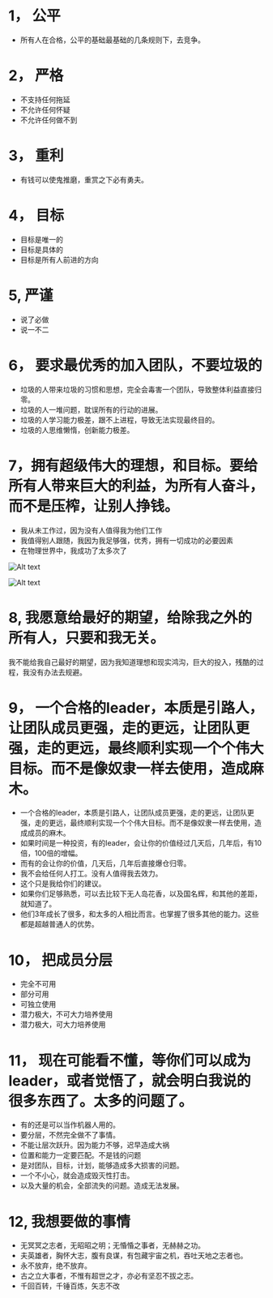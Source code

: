 # 1， 公平 
- 所有人在合格，公平的基础最基础的几条规则下，去竞争。

# 2， 严格
- 不支持任何拖延
- 不允许任何怀疑
- 不允许任何做不到

# 3， 重利
- 有钱可以使鬼推磨，重赏之下必有勇夫。

# 4， 目标
- 目标是唯一的
- 目标是具体的
- 目标是所有人前进的方向

# 5,  严谨
- 说了必做
- 说一不二

# 6， 要求最优秀的加入团队，不要垃圾的
- 垃圾的人带来垃圾的习惯和思想，完全会毒害一个团队，导致整体利益直接归零。
- 垃圾的人一堆问题，耽误所有的行动的进展。
- 垃圾的人学习能力极差，跟不上进程，导致无法实现最终目的。
- 垃圾的人思维懒惰，创新能力极差。

# 7，拥有超级伟大的理想，和目标。要给所有人带来巨大的利益，为所有人奋斗，而不是压榨，让别人挣钱。
- 我从未工作过，因为没有人值得我为他们工作
- 我值得别人跟随，我因为我足够强，优秀，拥有一切成功的必要因素
- 在物理世界中，我成功了太多次了


![Alt text](image-20.png)

![Alt text](image-21.png)

# 8, 我愿意给最好的期望，给除我之外的所有人，只要和我无关。

我不能给我自己最好的期望，因为我知道理想和现实鸿沟，巨大的投入，残酷的过程，我没有办法去规避。

# 9， 一个合格的leader，本质是引路人，让团队成员更强，走的更远，让团队更强，走的更远，最终顺利实现一个个伟大目标。而不是像奴隶一样去使用，造成麻木。

- 一个合格的leader，本质是引路人，让团队成员更强，走的更远，让团队更强，走的更远，最终顺利实现一个个伟大目标。而不是像奴隶一样去使用，造成成员的麻木。
- 如果时间是一种投资，有的leader，会让你的价值经过几天后，几年后，有10倍，100倍的增幅。
- 而有的会让你的价值，几天后，几年后直接爆仓归零。
- 我不会给任何人打工。没有人值得我去效力。
- 这个只是我给你们的建议。
- 如果你们足够熟悉，可以去比较下无人岛花香，以及国名辉，和其他的差距，就知道了。
- 他们3年成长了很多，和太多的人相比而言。也掌握了很多其他的能力。这些都是超越普通人的优势。

# 10， 把成员分层
- 完全不可用
- 部分可用
- 可独立使用
- 潜力极大，不可大力培养使用
- 潜力极大，可大力培养使用

# 11， 现在可能看不懂，等你们可以成为leader，或者觉悟了，就会明白我说的很多东西了。太多的问题了。
- 有的还是可以当作机器人用的。
- 要分层，不然完全做不了事情。
- 不能让层次跃升。因为能力不够，迟早造成大祸
- 位置和能力一定要匹配。不是钱的问题
- 是对团队，目标，计划，能够造成多大损害的问题。
- 一个不小心，就会造成毁灭性打击。
- 以及大量的机会，全部流失的问题。造成无法发展。


# 12, 我想要做的事情
- 无冥冥之志者，无昭昭之明；无惛惛之事者，无赫赫之功。
- 夫英雄者，胸怀大志，腹有良谋，有包藏宇宙之机，吞吐天地之志者也。
- 永不放弃，绝不放弃。
- 古之立大事者，不惟有超世之才，亦必有坚忍不拔之志。
- 千回百转，千锤百炼，矢志不改
